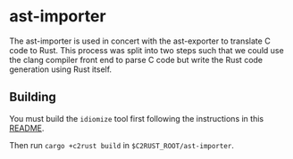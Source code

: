 # ast-importer

The ast-importer is used in concert with the ast-exporter to translate C code to Rust. This process was split into two steps such that we could use the clang compiler front end to parse C code but write the Rust code generation using Rust itself.

## Building

You must build the `idiomize` tool first following the instructions in this [README](https://github.com/GaloisInc/C2Rust/blob/master/rust-refactor/README.md).

Then run `cargo +c2rust build` in `$C2RUST_ROOT/ast-importer`. 
